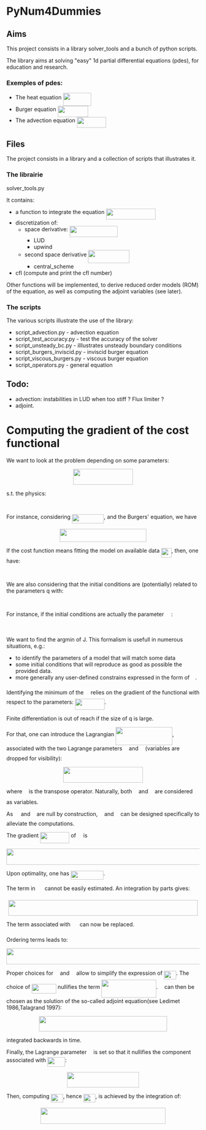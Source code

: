 # PyNum4Dummies

## Aims
This project consists in a library solver_tools and a bunch of python scripts.

The library aims at solving "easy" 1d partial differential equations (pdes), for education and research.


### Exemples of pdes:
* The heat equation <img src="https://rawgit.com/fgueniat/PyNum4Dummies/master/svgs/458569e3907f54a425e4fecadb138e1f.svg?invert_in_darkmode" align=middle width=73.767705pt height=33.42009pt/>
* Burger equation <img src="https://rawgit.com/fgueniat/PyNum4Dummies/master/svgs/ec7768a23e0ca2a447be1cc33a099882.svg?invert_in_darkmode" align=middle width=78.92775pt height=28.86675pt/>
* The advection equation <img src="https://rawgit.com/fgueniat/PyNum4Dummies/master/svgs/19a5775f98b29fc2720f13ec6f7851aa.svg?invert_in_darkmode" align=middle width=76.63986pt height=28.86675pt/>


## Files
The project consists in a library and a collection of scripts that illustrates it.


### The librairie 
solver_tools.py

It contains:
* a function to integrate the equation <img src="https://rawgit.com/fgueniat/PyNum4Dummies/master/svgs/940c85b13e2fb5a4a59056b59c583cf0.svg?invert_in_darkmode" align=middle width=129.80715pt height=28.86675pt/>
* discretization of:
  * space derivative: <img src="https://rawgit.com/fgueniat/PyNum4Dummies/master/svgs/7da93b46f7712a0110dbfb9d2035e68c.svg?invert_in_darkmode" align=middle width=125.696175pt height=28.86675pt/>
    - LUD
    - upwind
  * second space derivative <img src="https://rawgit.com/fgueniat/PyNum4Dummies/master/svgs/cb5f9f5c88b90ad2366ca70548b60f8d.svg?invert_in_darkmode" align=middle width=107.509545pt height=33.42009pt/>
    - central_scheme
* cfl (compute and print the cfl number)

Other functions will be implemented, to derive reduced order models (ROM) of the equation, as well as computing the adjoint variables (see later).

### The scripts
The various scripts illustrate the use of the library:
* script_advection.py - advection equation
* script_test_accuracy.py - test the accuracy of the solver
* script_unsteady_bc.py - illlustrates unsteady boundary conditions
* script_burgers_inviscid.py - inviscid burger equation
* script_viscous_burgers.py - viscous burger equation
* script_operators.py - general equation


## Todo:
* advection: instabilities in LUD when too stiff ? Flux limiter ?
* adjoint.



# Computing the gradient of the cost functional

We want to look at the problem depending on some parameters:

<p align="center"><img src="https://rawgit.com/fgueniat/PyNum4Dummies/master/svgs/0d357cfaf830c4e7c0dbc17ab01006b9.svg?invert_in_darkmode" align=middle width=155.940675pt height=41.121795pt/></p>
s.t. the physics:
<p align="center"><img src="https://rawgit.com/fgueniat/PyNum4Dummies/master/svgs/16283e6f9f4969cb2a841640a223eb9a.svg?invert_in_darkmode" align=middle width=110.076945pt height=16.376943pt/></p>

For instance, considering <img src="https://rawgit.com/fgueniat/PyNum4Dummies/master/svgs/35e5cdaf66f3d610c421c0c18a4d656f.svg?invert_in_darkmode" align=middle width=83.34876pt height=24.56553pt/>, and the Burgers' equation, we have

<p align="center"><img src="https://rawgit.com/fgueniat/PyNum4Dummies/master/svgs/efede7cdc7c66e46783506cfef0a055a.svg?invert_in_darkmode" align=middle width=225.91305pt height=33.769395pt/></p>

If the cost function means fitting the model on available data <img src="https://rawgit.com/fgueniat/PyNum4Dummies/master/svgs/d4378ba898213096600125929214f90a.svg?invert_in_darkmode" align=middle width=27.270705pt height=24.56553pt/>, then, one have:

<p align="center"><img src="https://rawgit.com/fgueniat/PyNum4Dummies/master/svgs/eeb1823bd9e58f2bb948adf7ae7eec3f.svg?invert_in_darkmode" align=middle width=173.59815pt height=16.376943pt/></p>

We are also considering that the initial conditions are (potentially) related to the parameters q with:
<p align="center"><img src="https://rawgit.com/fgueniat/PyNum4Dummies/master/svgs/6b1545e49da27eecc71689bc4caec24e.svg?invert_in_darkmode" align=middle width=96.687855pt height=16.376943pt/></p>


For instance, if the initial conditions are actually the parameter <img src="https://rawgit.com/fgueniat/PyNum4Dummies/master/svgs/db690fdb4ebf32ef3722ac5b7d64d136.svg?invert_in_darkmode" align=middle width=15.054105pt height=14.10255pt/>:

<p align="center"><img src="https://rawgit.com/fgueniat/PyNum4Dummies/master/svgs/2b76a93e1a4ea33f591cbc61e9da7cfd.svg?invert_in_darkmode" align=middle width=193.90635pt height=16.376943pt/></p>


We want to find the argmin of J.
This formalism is usefull in numerous situations, e.g.:
* to identify the parameters of a model that will match some data
* some initial conditions that will reproduce as good as possible the provided data.
* more generally any user-defined constrains expressed in the form of <img src="https://rawgit.com/fgueniat/PyNum4Dummies/master/svgs/8eb543f68dac24748e65e2e4c5fc968c.svg?invert_in_darkmode" align=middle width=10.65636pt height=22.38192pt/>.

Identifying the minimum of the <img src="https://rawgit.com/fgueniat/PyNum4Dummies/master/svgs/8eb543f68dac24748e65e2e4c5fc968c.svg?invert_in_darkmode" align=middle width=10.65636pt height=22.38192pt/> relies on the gradient of the functional with respect to the parameters:
<img src="https://rawgit.com/fgueniat/PyNum4Dummies/master/svgs/8b3f544e88b0a34f6b2c1dff52a7660e.svg?invert_in_darkmode" align=middle width=77.02893pt height=28.61199pt/>. 

Finite differentiation is out of reach if the size of q is large.

For that, one can introduce the Lagrangian <img src="https://rawgit.com/fgueniat/PyNum4Dummies/master/svgs/d75a843ca0504df11e1e98882b538fe9.svg?invert_in_darkmode" align=middle width=148.128255pt height=47.66652pt/>, associated with the two Lagrange parameters <img src="https://rawgit.com/fgueniat/PyNum4Dummies/master/svgs/fd8be73b54f5436a5cd2e73ba9b6bfa9.svg?invert_in_darkmode" align=middle width=9.553335pt height=22.74591pt/> and <img src="https://rawgit.com/fgueniat/PyNum4Dummies/master/svgs/07617f9d8fe48b4a7b3f523d6730eef0.svg?invert_in_darkmode" align=middle width=9.86799pt height=14.10255pt/> (variables are dropped for visibility):

<p align="center"><img src="https://rawgit.com/fgueniat/PyNum4Dummies/master/svgs/3ab69862ec88c3b14c8597f82f6c3109.svg?invert_in_darkmode" align=middle width=208.6161pt height=41.616135pt/></p>

where <img src="https://rawgit.com/fgueniat/PyNum4Dummies/master/svgs/0103700fa3db36d24bf7a94ad80ae6a5.svg?invert_in_darkmode" align=middle width=9.498225pt height=27.59823pt/> is the transpose operator. 
Naturally, both <img src="https://rawgit.com/fgueniat/PyNum4Dummies/master/svgs/6dbb78540bd76da3f1625782d42d6d16.svg?invert_in_darkmode" align=middle width=9.375135pt height=14.10255pt/> and <img src="https://rawgit.com/fgueniat/PyNum4Dummies/master/svgs/02578075daf3b73a16fbd736847ed846.svg?invert_in_darkmode" align=middle width=9.375135pt height=21.87504pt/> are considered as variables.

As <img src="https://rawgit.com/fgueniat/PyNum4Dummies/master/svgs/b8bc815b5e9d5177af01fd4d3d3c2f10.svg?invert_in_darkmode" align=middle width=12.80598pt height=22.38192pt/> and <img src="https://rawgit.com/fgueniat/PyNum4Dummies/master/svgs/3cf4fbd05970446973fc3d9fa3fe3c41.svg?invert_in_darkmode" align=middle width=8.398995pt height=14.10255pt/> are null by construction, <img src="https://rawgit.com/fgueniat/PyNum4Dummies/master/svgs/fd8be73b54f5436a5cd2e73ba9b6bfa9.svg?invert_in_darkmode" align=middle width=9.553335pt height=22.74591pt/> and <img src="https://rawgit.com/fgueniat/PyNum4Dummies/master/svgs/07617f9d8fe48b4a7b3f523d6730eef0.svg?invert_in_darkmode" align=middle width=9.86799pt height=14.10255pt/> can be designed specifically to alleviate the computations.

The gradient <img src="https://rawgit.com/fgueniat/PyNum4Dummies/master/svgs/cdcddae0e184a3d241940d91f2a584d1.svg?invert_in_darkmode" align=middle width=75.926895pt height=28.61199pt/> of <img src="https://rawgit.com/fgueniat/PyNum4Dummies/master/svgs/ca0f3a73abc788c4c397d1c983cc5b31.svg?invert_in_darkmode" align=middle width=11.14542pt height=22.38192pt/> is
<p align="center"><img src="https://rawgit.com/fgueniat/PyNum4Dummies/master/svgs/08fa9cd6495b8cbafdf4039d351151f5.svg?invert_in_darkmode" align=middle width=667.4877pt height=41.616135pt/></p>

Upon optimality, one has <img src="https://rawgit.com/fgueniat/PyNum4Dummies/master/svgs/8d8571e42d6aa0132bc47923de52b7aa.svg?invert_in_darkmode" align=middle width=85.308795pt height=22.38192pt/>.

The term in <img src="https://rawgit.com/fgueniat/PyNum4Dummies/master/svgs/c2f43910af366cae2d41e81ddd7e93a5.svg?invert_in_darkmode" align=middle width=16.437795pt height=22.74591pt/> cannot be easily estimated. An integration by parts gives:


<p align="center"><img src="https://rawgit.com/fgueniat/PyNum4Dummies/master/svgs/043c30c77ecdbca20a13de40c0e9cca9.svg?invert_in_darkmode" align=middle width=493.4127pt height=41.121795pt/></p>

The term associated with <img src="https://rawgit.com/fgueniat/PyNum4Dummies/master/svgs/d334a39817444a817c8f52832258f502.svg?invert_in_darkmode" align=middle width=16.437795pt height=22.74591pt/> can now be replaced.

Ordering terms leads to:

<p align="center"><img src="https://rawgit.com/fgueniat/PyNum4Dummies/master/svgs/833c8c9603b1acb0cee91506a1b05514.svg?invert_in_darkmode" align=middle width=947.7501pt height=42.58287pt/></p>

Proper choices for <img src="https://rawgit.com/fgueniat/PyNum4Dummies/master/svgs/0ae3f8e52e8833a55be05df21031a4fc.svg?invert_in_darkmode" align=middle width=9.553335pt height=22.74591pt/> and <img src="https://rawgit.com/fgueniat/PyNum4Dummies/master/svgs/07617f9d8fe48b4a7b3f523d6730eef0.svg?invert_in_darkmode" align=middle width=9.86799pt height=14.10255pt/> allow to simplify the expression of <img src="https://rawgit.com/fgueniat/PyNum4Dummies/master/svgs/77f72004c2606e02e7d9060c80ccca7e.svg?invert_in_darkmode" align=middle width=31.963965pt height=22.38192pt/>.
The choice of <img src="https://rawgit.com/fgueniat/PyNum4Dummies/master/svgs/544873064b19aa6af6bc1a0f71eddf75.svg?invert_in_darkmode" align=middle width=64.20282pt height=24.56553pt/> nullifies the term <img src="https://rawgit.com/fgueniat/PyNum4Dummies/master/svgs/5701f8d299483d8e6b8f11c650913388.svg?invert_in_darkmode" align=middle width=142.81608pt height=47.6718pt/>.
<img src="https://rawgit.com/fgueniat/PyNum4Dummies/master/svgs/0ae3f8e52e8833a55be05df21031a4fc.svg?invert_in_darkmode" align=middle width=9.553335pt height=22.74591pt/> can then be chosen as the solution of the so-called adjoint equation(see Ledimet 1986,Talagrand 1997):

<p align="center"><img src="https://rawgit.com/fgueniat/PyNum4Dummies/master/svgs/16cd4b56c6e04130965b7a0b2f11f729.svg?invert_in_darkmode" align=middle width=333.12345pt height=39.30498pt/></p>
integrated backwards in time. 

Finally, the Lagrange parameter <img src="https://rawgit.com/fgueniat/PyNum4Dummies/master/svgs/4d01d1168740312c9cbf4c58d10ac5f7.svg?invert_in_darkmode" align=middle width=9.86799pt height=14.10255pt/> is set so that it nullifies the component associated with <img src="https://rawgit.com/fgueniat/PyNum4Dummies/master/svgs/899d25373b79ec2a7e855b098bf9b9b8.svg?invert_in_darkmode" align=middle width=46.255605pt height=24.56553pt/>:

<p align="center"><img src="https://rawgit.com/fgueniat/PyNum4Dummies/master/svgs/ca0d3b418b6e39f36a643cb76db332b8.svg?invert_in_darkmode" align=middle width=188.34255pt height=40.274355pt/></p>

Then, computing <img src="https://rawgit.com/fgueniat/PyNum4Dummies/master/svgs/77f72004c2606e02e7d9060c80ccca7e.svg?invert_in_darkmode" align=middle width=31.963965pt height=22.38192pt/>, hence <img src="https://rawgit.com/fgueniat/PyNum4Dummies/master/svgs/8116b309283a1964c0488ce84f61c376.svg?invert_in_darkmode" align=middle width=31.474905pt height=22.38192pt/>, is achieved by the integration of:

<p align="center"><img src="https://rawgit.com/fgueniat/PyNum4Dummies/master/svgs/ada9d358292a2ddd134f8456fade4925.svg?invert_in_darkmode" align=middle width=325.57965pt height=41.616135pt/></p>


